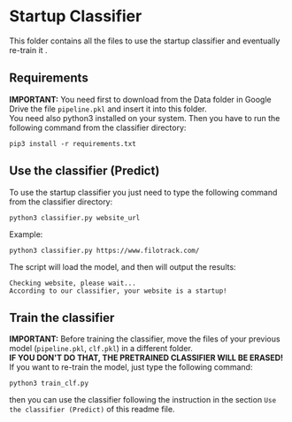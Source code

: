 # Startup Classifier
This folder contains all the files to use the startup classifier and eventually re-train it .
## Requirements
**IMPORTANT:** You need first to download from the Data folder in Google Drive the file `pipeline.pkl` and insert it into this folder. \
You need also python3 installed on your system.
Then you have to run the following command from the classifier directory:
```
pip3 install -r requirements.txt
```
## Use the classifier (Predict)
To use the startup classifier you just need to type the following command from the classifier directory:
```
python3 classifier.py website_url
```
Example:
```
python3 classifier.py https://www.filotrack.com/
```
The script will load the model, and then will output the results:
```
Checking website, please wait...
According to our classifier, your website is a startup!
```

## Train the classifier
**IMPORTANT:** Before training the classifier, move the files of your previous model (`pipeline.pkl`, `clf.pkl`) in a different folder. \
**IF YOU DON'T DO THAT, THE PRETRAINED CLASSIFIER WILL BE ERASED!** \
If you want to re-train the model, just type the following command:
```
python3 train_clf.py
```
then you can use the classifier following the instruction in the section `Use the classifier (Predict)` of this readme file.
